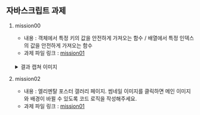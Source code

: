 ## 자바스크립트 과제

1. mission00

   - 내용 : 객체에서 특정 키의 값을 안전하게 가져오는 함수 / 배열에서 특정 인덱스의 값을 안전하게 가져오는 함수
   - 과제 파일 링크 : [mission01](./mission01/mission-0.js)
    </br>
    <details>
    <summary>결과 캡쳐 이미지</summary>
    <div markdown="1">
      <img src="./mission00/assets/mission-0-result.png" alt="첫 번째 과제 결과 캡쳐 이미지">
    </div>
    </details>

2. mission02

   - 내용 : 엘리멘탈 포스터 갤러리 페이지. 썸네일 이미지를 클릭하면 메인 이미지와 배경이 바뀔 수 있도록 코드 로직을 작성해주세요.
   - 과제 파일 링크 : [mission01](./mission02/client/main.js)